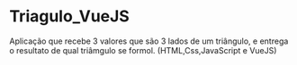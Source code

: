 # Triagulo_VueJS
 Aplicação que recebe 3 valores que são 3 lados de um triângulo, e entrega o resultato de qual triâmgulo se formol. (HTML,Css,JavaScript e VueJS)
